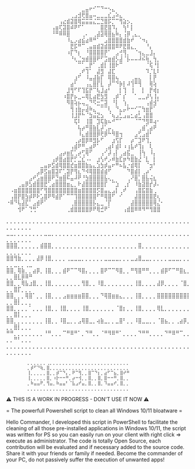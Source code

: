 ⠀⠀⠀⠀⠀⠀⠀⠀⠀⠀⠀⠀⠀⠀⠀⠀⠀⠀⠀⠀⣀⣤⠖⠊⠉⠙⠒⠢⣄⠀⠀⠀⠀⠀⠀⠀⠀⠀⠀⠀⠀⠀  
⠀⠀⠀⠀⠀⠀⠀⠀⠀⠀⠀⠀⠀⠀⠀⠀⠀⢀⣠⣺⢟⣿⣤⠤⣀⣀⣀⣎⣠⠵⣄⠀⠀⠀⠀⠀⠀⠀⠀⠀⠀⠀  
⠀⠀⠀⠀⠀⠀⠀⠀⠀⠀⠀⠀⠀⠀⢠⣔⣾⣽⣿⢿⣭⣭⣭⣌⣉⣙⣿⡯⡉⠉⢻⣵⡢⡀⠀⠀⠀⠀⠀⠀⠀⠀  
⠀⠀⠀⠀⠀⠀⠀⠀⠀⠀⠀⠀⢠⣶⢏⣽⣿⠾⠟⠋⠁⠀⠀⠀⠀⣿⣟⣿⠹⡄⠀⢳⠃⡇⠀⠀⠀⠀⠀⠀⠀⠀  
⠀⠀⠀⠀⠀⠀⠀⠀⠀⠀⠀⠀⠘⠛⠿⠿⣿⠀⠀⠀⢀⠄⠀⢀⣼⣽⢿⣿⣦⠷⡄⢨⡿⢀⣄⡀⠀⠀⠀⠀⠀⠀  
⠀⠀⠀⠀⠀⠀⠀⠀⠀⠀⠀⠀⠀⠀⠀⠀⠸⣄⡠⣴⣮⣴⠿⠛⠁⠀⣠⣿⣿⣿⣿⣾⣷⠞⠀⠈⠲⡄⠀⠀⠀⠀                                                     
⠀⠀⠀⠀⠀⠀⠀⠀⠀⠀⠀⠀⠀⠀⠀⠀⠀⣟⡯⠛⠉⢀⣤⣶⣾⣽⣾⣿⣿⠿⠟⣟⣿⣄⡀⠀⠀⠘⡄⠀⠀⠀
⠀⠀⠀⠀⠀⠀⠀⠀⠀⠀⠀⠀⠀⠀⠀⠀⠰⡏⠙⡆⠀⠘⣿⣿⣿⣿⡟⠁⠀⣠⢚⢻⡀⠀⠈⢲⣄⣀⣸⡄⠀⠀                  
⠀⠀⠀⠀⠀⠀⠀⠀⠀⠀⠀⠀⠀⠀⠀⠀⠀⠘⢆⣈⣲⣾⣿⣿⠟⠋⣩⣶⣾⡣⣼⠈⡧⠤⠤⠼⠮⢷⡀⢳⡀⠀
⠀⠀⠀⠀⠀⠀⠀⠀⠀⠀⠀⠀⠀⠀⠀⠀⠀⠀⠀⠉⠁⣀⡟⠁⢀⣾⡇⢸⣿⠗⠉⠀⠀⠀⠀⠀⠀⠈⢯⠘⡇⠀                            
⠀⠀⠀⠀⠀⠀⠀⠀⠀⠀⠀⠀⠀⠀⠀⠀⠀⠀⠀⢀⠞⢹⠁⠀⣼⣻⠀⣼⣏⠀⠀⠀⠀⠀⠀⠀⠀⠹⡈⣇⠇⠀                                      
⠀⠀⠀⠀⠀⠀⠀⠀⠀⠀⠀⠀⠀⠀⠀⠀⠀⠀⣰⠋⠀⠸⣤⣼⣷⡏⠀⢿⣿⢦⠀⠀⠀⢀⣤⣄⠀⠀⡇⡟⠀⠀                                    
⠀⠀⠀⠀⠀⠀⠀⠀⠀⠀⠀⠀⠀⠀⠀⠀⠀⣴⠃⠀⠀⢠⣄⣿⡏⣇⠀⡼⠉⠙⡷⡇⠼⢹⠛⢻⠀⠀⢿⢵⠀⠀                  
⠀⠀⠀⠀⠀⠀⠀⠀⠀⠀⠀⠀⠀⠀⠀⠀⣸⢻⠋⠏⢹⣯⡟⠉⢧⣸⣴⠃⠀⠀⡇⢹⠀⢸⠀⠀⡇⠀⡟⢾⡆⠀                  
⠀⠀⠀⠀⠀⠀⠀⠀⠀⠀⠀⠀⠀⠀⠀⠰⣿⡟⡦⣀⠤⢿⣇⣴⣟⣳⣻⠀⢀⡾⠁⡎⠀⠀⠁⣀⣀⡼⢣⢸⡄⠀                  
⠀⠀⠀⠀⠀⠀⠀⠀⠀⠀⠀⠀⠀⠀⠀⠀⠻⣿⢵⡦⢤⣀⠙⠫⣒⣉⣽⠀⠘⡇⠀⢱⡀⠀⠀⠀⠀⢠⣾⣺⠁⠀                   
⠀⠀⠀⠀⠀⠀⠀⠀⠀⠀⠀⠀⠀⠀⠀⠀⠀⢻⢰⣷⡤⣼⠷⣄⠀⠉⠉⢇⠀⠙⣄⡤⠗⠒⠊⡉⢳⣶⡟⠁⠀⠀                  
⠀⠀⠀⠀⠀⠀⠀⠀⠀⠀⠀⠀⠀⠀⠀⠀⠀⢸⣸⡟⠓⠈⣳⣬⣝⣢⠀⠈⢦⣠⣃⣠⣤⣂⣴⣃⢠⣿⣿⠀⠀⠀                   
⠀⠀⠀⠀⠀⠀⠀⠀⠀⠀⠀⠀⠀⠀⠀⠀⠀⠀⢯⠇⠀⢸⣿⠀⣹⢯⣷⠦⠚⠉⠁⠀⠀⠀⠈⠉⠙⣻⠿⢴⠂⠀                    
⠀⠀⠀⠀⠀⠀⠀⠀⠀⠀⠀⠀⠀⠀⠀⠀⠀⠀⠀⢧⡴⠛⣿⣷⣇⡼⢁⡤⡀⠀⠀⠀⠀⠀⠀⢀⣾⢁⣴⠟⠀⠀                     
⠀⠀⠀⠀⠀⠀⠀⠀⠀⠀⠀⠀⠀⠀⠀⠀⠀⠀⠀⠸⣄⣾⣿⣿⡿⢟⡿⠓⠻⣿⢲⠀⠀⠀⣠⢋⣠⣾⠃⠀⠀⠀
⠀⠀⠀⠀⠀⠀⠀⠀⠀⠀⠀⠀⠀⠀⠀⠀⠀⠀⢀⡴⣿⡿⠿⣻⡧⠋⠀⠀⣰⢫⡏⠀⠀⡴⠉⣹⠟⢹⡀⠀⠀⠀                                   
⠀⠀⠀⠀⠀⠀⠀⠀⠀⠀⠀⠀⠀⠀⠀⠀⠀⢠⣾⠟⠛⣀⣴⠟⠁⠀⢀⣴⠇⣾⠇⠰⢰⣧⠞⢹⡆⠀⢇⠀⠀⠀                                  
⠀⠀⠀⠀⠀⠀⠀⠀⠀⠀⠀⠀⠀⠀⣠⡴⣶⣏⢁⡴⢋⢿⠋⠀⠀⢠⠊⡼⢠⡇⢀⣴⣯⣀⠀⢸⢳⠀⠸⡄⠀⠀                                  
⠀⠀⠀⠀⠀⠀⠀⠀⠀⠀⠀⠀⢠⡾⣿⣴⣿⡟⡋⣈⣎⠠⠄⠀⣰⢣⠞⡠⠾⣷⣏⡶⠳⣿⣷⣜⠈⣇⠀⡇⠀⠀                                 
⠀⠀⠀⠀⠀⠀⠀⠀⠀⣀⣤⡶⣫⣾⢿⣿⣿⣞⣶⣿⣿⣷⣦⣄⣱⣳⡾⣤⠖⠛⠦⣧⡐⣾⢿⡇⠀⠈⣲⠃⠀⠀                                
⠀⠀⠀⠀⠀⠀⠀⠀⣠⡿⣫⣶⣿⣽⠏⢁⣽⡟⢻⣆⠙⠺⢿⣿⣿⣾⣾⠋⠀⠀⠀⠀⠙⣿⣾⡇⢀⡴⠁⠀⠀⠀                                 
⠀⠀⠀⠀⠀⠀⣠⠞⣡⣶⣿⣿⠟⣙⣶⣿⠯⣤⠼⠟⠘⣳⣿⣿⣿⣿⣧⢄⡀⠀⠀⠀⢀⠜⣿⡁⣿⣧⢬⣆⠀⠀                       
⠀⠀⠀⢀⣤⡿⣣⣾⣿⣿⣟⢁⣴⣿⣿⣿⣶⣄⡀⠗⣼⣿⣿⣿⣿⣿⡏⠀⠉⣱⠀⢀⡎⠀⠸⣷⣽⣿⡞⡼⠄                       
⠀⠠⣶⣿⣿⣿⣿⣿⣿⠋⢻⣿⣿⣿⣿⣿⣿⣿⣿⣶⣿⣿⣿⣿⡫⣿⣤⣄⣠⡇⢀⠞⠀⠀⢠⣿⣯⣿⣷⢀⠀
⠀⢠⣿⡟⣿⣳⡾⠟⠗⣡⣿⠟⠻⣾⡟⠁⠉⠉⢹⣿⣿⣿⣿⣿⠋⠛⢿⣿⠋⠀⠊⠀⠀⠀⣼⣿⣿⣿⣿⣟⢆⠀
⠐⠿⠙⢧⣼⣏⠁⣠⣾⠟⠁⠀⠀⠀⠀⠀⠀⢀⣿⣿⣿⣿⣿⡧⣄⣀⠈⡏⠀⠀⠀⠀⠀⣼⣿⣿⣿⣿⣿⢿⣌⠂
⠀⠀⠀⢺⠟⠁⢙⢛⠁⠀⠀⠀⠀⠀⠀⠀⢀⣾⣿⣿⣿⣿⡿⠟⢿⣚⠟⠁⠀⠀⠀⢠⣾⣿⠿⠿⠻⠛⢻⣿⣿⠀


⡀⡀⡀⡀⡀⡀⡀⡀⡀⡀⡀⡀⡀⡀⡀⡀⡀⡀⡀⡀⡀⡀⡀⡀⡀⡀⡀⡀⡀⡀⡀⡀⡀⡀⡀⡀⡀⡀⡀⡀⡀⡀⡀⡀⡀⡀⡀⡀⡀⡀⡀⡀⡀⡀⡀⡀
⣀⣀⡀⡀⡀⡀⡀⡀⡀⡀⣀⣀⡀⡀⡀⡀⡀⡀⡀⡀⡀⡀⡀⡀⡀⡀⡀⡀⡀⡀⡀⡀⡀⡀⡀⡀⡀⡀⡀⡀⡀⡀⡀⡀⡀⡀⡀⡀⡀⡀⡀⡀⡀⡀⡀⡀
⣿⣿⣿⡀⡀⡀⡀⡀⡀⣾⣿⣿⡀⡀⡀⡀⡀⡀⡀⡀⡀⡀⡀⡀⡀⡀⡀⡀⡀⡀⡀⡀⡀⡀⡀⣿⡀⡀⡀⡀⡀⡀⡀⡀⡀⡀⡀⡀⡀⡀⡀⡀⡀⡀⡀⡀
⣿⣿⢻⣷⡀⡀⡀⡀⣼⡿⢸⣿⡀⡀⡀⡀⢀⣀⣀⣀⡀⡀⡀⡀⡀⡀⣀⣀⣀⣀⡀⡀⡀⣀⣠⣿⣀⣀⡀⡀⡀⡀⡀⣀⣀⣀⡀⡀⡀⡀⡀⣀⡀⡀⢀⣀
⣿⣿⡀⢿⣷⡀⡀⣴⡿⡀⢸⣿⡀⡀⡀⣾⠟⠉⠉⠻⣿⡄⡀⡀⡀⣿⠟⠉⠉⠻⣿⡀⡀⠛⢻⣿⠛⠛⡀⡀⡀⣾⡿⠋⠉⠛⣿⣆⡀⡀⡀⣿⣇⡿⠿⠛
⣿⣿⡀⡀⢿⣧⣰⣿⡀⡀⢸⣿⡀⡀⡀⡀⡀⡀⡀⡀⢻⣿⡀⡀⠸⣿⡀⡀⡀⡀⡀⡀⡀⡀⢸⣿⡀⡀⡀⡀⣼⡿⡀⡀⡀⡀⠈⣿⡀⡀⡀⣿⡏⡀⡀⡀
⣿⣿⡀⡀⡀⢿⣿⠁⡀⡀⢸⣿⡀⡀⡀⣠⣶⣶⣶⣶⣿⣿⡀⡀⡀⠙⢿⣿⣶⣶⣄⡀⡀⡀⢸⣿⡀⡀⡀⡀⣿⣿⣿⣿⣿⣿⣿⣿⡇⡀⡀⣿⡇⡀⡀⡀
⣿⣿⡀⡀⡀⡀⠁⡀⡀⡀⢸⣿⡀⡀⢸⣿⡀⡀⡀⡀⢸⣿⡀⡀⡀⡀⡀⡀⡀⠈⣿⡆⡀⡀⢸⣿⡀⡀⡀⡀⢿⣇⡀⡀⡀⡀⡀⡀⡀⡀⡀⣿⡇⡀⡀⡀
⣿⣿⡀⡀⡀⡀⡀⡀⡀⡀⢸⣿⡀⡀⠸⣿⣀⡀⡀⣠⢿⣿⣀⡀⢴⣷⣀⡀⡀⣀⣿⠃⡀⡀⠸⣿⣀⣀⡀⡀⠈⣿⣦⡀⡀⢀⣴⡿⡀⡀⡀⣿⡇⡀⡀⡀
⠛⠛⡀⡀⡀⡀⡀⡀⡀⡀⠘⠛⡀⡀⡀⠉⠛⠿⠛⠁⡀⠙⠛⡀⡀⠈⠛⠻⠿⠛⠁⡀⡀⡀⡀⠙⠛⠛⡀⡀⡀⡀⠙⠛⠿⠛⠉⡀⡀⡀⡀⠛⠃⡀⡀⡀
⡀⡀⡀⡀⡀⡀⡀⡀⡀⡀⡀⡀⡀⡀⡀⡀⡀⡀⡀⡀⡀⡀⡀⡀⡀⡀⡀⡀⡀⡀⡀⡀⡀⡀⡀⡀⡀⡀⡀⡀⡀⡀⡀⡀⡀⡀⡀⡀⡀⡀⡀⡀⡀⡀⡀⡀

            ⡀⡀⡀⡀⡀⡀⢀⡀⡀⡀⡀⡀⡀⡀⡀⡀⡀⡀⡀⡀⡀⡀⡀⡀⡀⡀⡀⡀⡀⡀⡀⡀
            ⡀⡾⠋⠙⢷⡀⣿⡀⡀⡀⡀⡀⡀⡀⡀⡀⡀⡀⡀⡀⡀⡀⡀⡀⡀⡀⡀⡀⡀⡀⡀⡀
            ⢸⡀⡀⡀⡀⡀⣿⡀⡀⡾⠉⠙⡄⡀⠟⠉⢻⡀⡀⣿⠉⠙⡆⡀⣴⠋⠉⣦⡀⣿⠞⠛
            ⢸⡀⡀⡀⡀⡀⣿⡀⠰⡗⠒⠒⠛⡀⡴⠒⢺⡀⡀⣿⡀⡀⣿⡀⣿⠒⠒⠛⡀⣿⡀⡀
            ⡀⠷⣤⣤⠟⡀⢻⣤⡀⠷⣤⣤⠃⠈⣧⣠⠞⣤⡀⣿⡀⡀⣿⡀⠹⣤⣤⠞⡀⣿⡀⡀
            ⡀⡀⡀⡀⡀⡀⡀⡀⡀⡀⡀⡀⡀⡀⡀⡀⡀⡀⡀⡀⡀⡀⡀⡀⡀⡀⡀⡀⡀⡀⡀⡀

⚠️ THIS IS A WORK IN PROGRESS - DON'T USE IT NOW ⚠️

 = The powerfull Powershell script to clean all Windows 10/11 bloatware =

Hello Commander,
I developed this script in PowerShell to facilitate the cleaning of all those pre-installed applications in Windows 10/11, the script was written for PS so you can easily run on your client with right click => execute as administrator.
The code is totally Open Source, each contribution will be evaluated and if necessary added to the source code. 
Share it with your friends or family if needed. 
Become the commander of your PC, do not passively suffer the execution of unwanted apps!